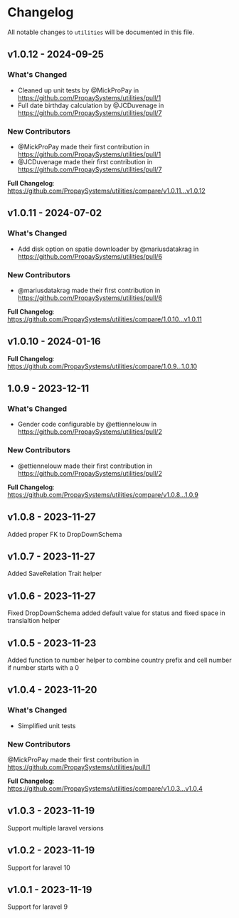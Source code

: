 # Changelog

All notable changes to `utilities` will be documented in this file.

## v1.0.12 - 2024-09-25

### What's Changed

* Cleaned up unit tests by @MickProPay in https://github.com/PropaySystems/utilities/pull/1
* Full date birthday calculation by @JCDuvenage in https://github.com/PropaySystems/utilities/pull/7

### New Contributors

* @MickProPay made their first contribution in https://github.com/PropaySystems/utilities/pull/1
* @JCDuvenage made their first contribution in https://github.com/PropaySystems/utilities/pull/7

**Full Changelog**: https://github.com/PropaySystems/utilities/compare/v1.0.11...v1.0.12

## v1.0.11 - 2024-07-02

### What's Changed

* Add disk option on spatie downloader by @mariusdatakrag in https://github.com/PropaySystems/utilities/pull/6

### New Contributors

* @mariusdatakrag made their first contribution in https://github.com/PropaySystems/utilities/pull/6

**Full Changelog**: https://github.com/PropaySystems/utilities/compare/1.0.10...v1.0.11

## v1.0.10 - 2024-01-16

**Full Changelog**: https://github.com/PropaySystems/utilities/compare/1.0.9...1.0.10

## 1.0.9 - 2023-12-11

### What's Changed

* Gender code configurable by @ettiennelouw in https://github.com/PropaySystems/utilities/pull/2

### New Contributors

* @ettiennelouw made their first contribution in https://github.com/PropaySystems/utilities/pull/2

**Full Changelog**: https://github.com/PropaySystems/utilities/compare/v1.0.8...1.0.9

## v1.0.8 - 2023-11-27

Added proper FK to DropDownSchema

## v1.0.7 - 2023-11-27

Added SaveRelation Trait helper

## v1.0.6 - 2023-11-27

Fixed DropDownSchema added default value for status and fixed space in translaltion helper

## v1.0.5 - 2023-11-23

Added function to number helper to combine country prefix and cell number if number starts with a 0

## v1.0.4 - 2023-11-20

### What's Changed

- Simplified unit tests

### New Contributors

@MickProPay made their first contribution in https://github.com/PropaySystems/utilities/pull/1

**Full Changelog**: https://github.com/PropaySystems/utilities/compare/v1.0.3...v1.0.4

## v1.0.3 - 2023-11-19

Support multiple laravel versions

## v1.0.2 - 2023-11-19

Support for laravel 10

## v1.0.1 - 2023-11-19

Support for laravel 9
